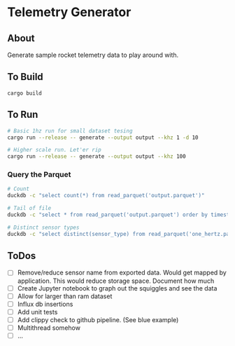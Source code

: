 # Telemetry Generator

## About

Generate sample rocket telemetry data to play around with.

## To Build

`cargo build`

## To Run

```bash
# Basic 1hz run for small dataset tesing
cargo run --release -- generate --output output --khz 1 -d 10

# Higher scale run. Let'er rip
cargo run --release -- generate --output output --khz 100

```

### Query the Parquet

```bash
# Count
duckdb -c "select count(*) from read_parquet('output.parquet')"

# Tail of file
duckdb -c "select * from read_parquet('output.parquet') order by timestamp desc limit 10"

# Distinct sensor types
duckdb -c "select distinct(sensor_type) from read_parquet('one_hertz.parquet')"
```

## ToDos

- [ ] Remove/reduce sensor name from exported data. Would get mapped by application. This would reduce storage space. Document how much
- [ ] Create Jupyter notebook to graph out the squiggles and see the data
- [ ] Allow for larger than ram dataset
- [ ] Influx db insertions
- [ ] Add unit tests
- [ ] Add clippy check to github pipeline. (See blue example)
- [ ] Multithread somehow
- [ ] ...
